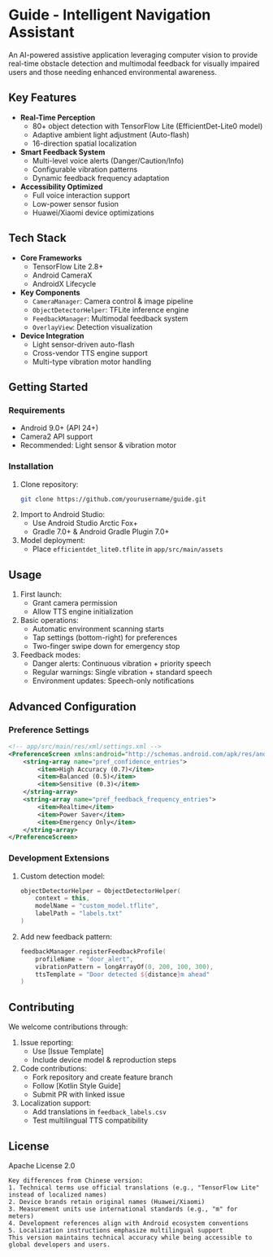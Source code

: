 # Guide - Intelligent Navigation Assistant
An AI-powered assistive application leveraging computer vision to provide real-time obstacle detection and multimodal feedback for visually impaired users and those needing enhanced environmental awareness.
## Key Features
- **Real-Time Perception**
  - 80+ object detection with TensorFlow Lite (EfficientDet-Lite0 model)
  - Adaptive ambient light adjustment (Auto-flash)
  - 16-direction spatial localization
- **Smart Feedback System**
  - Multi-level voice alerts (Danger/Caution/Info)
  - Configurable vibration patterns
  - Dynamic feedback frequency adaptation
- **Accessibility Optimized**
  - Full voice interaction support
  - Low-power sensor fusion
  - Huawei/Xiaomi device optimizations
## Tech Stack
- **Core Frameworks**
  - TensorFlow Lite 2.8+
  - Android CameraX
  - AndroidX Lifecycle
- **Key Components**
  - `CameraManager`: Camera control & image pipeline
  - `ObjectDetectorHelper`: TFLite inference engine
  - `FeedbackManager`: Multimodal feedback system
  - `OverlayView`: Detection visualization
- **Device Integration**
  - Light sensor-driven auto-flash
  - Cross-vendor TTS engine support
  - Multi-type vibration motor handling
## Getting Started
### Requirements
- Android 9.0+ (API 24+)
- Camera2 API support
- Recommended: Light sensor & vibration motor
### Installation
1. Clone repository:
   ```bash
   git clone https://github.com/yourusername/guide.git
   ```
2. Import to Android Studio:
   - Use Android Studio Arctic Fox+
   - Gradle 7.0+ & Android Gradle Plugin 7.0+
3. Model deployment:
   - Place `efficientdet_lite0.tflite` in `app/src/main/assets`
## Usage
1. First launch:
   - Grant camera permission
   - Allow TTS engine initialization
2. Basic operations:
   - Automatic environment scanning starts
   - Tap settings (bottom-right) for preferences
   - Two-finger swipe down for emergency stop
3. Feedback modes:
   - Danger alerts: Continuous vibration + priority speech
   - Regular warnings: Single vibration + standard speech
   - Environment updates: Speech-only notifications
## Advanced Configuration
### Preference Settings
```xml
<!-- app/src/main/res/xml/settings.xml -->
<PreferenceScreen xmlns:android="http://schemas.android.com/apk/res/android">
    <string-array name="pref_confidence_entries">
        <item>High Accuracy (0.7)</item>
        <item>Balanced (0.5)</item>
        <item>Sensitive (0.3)</item>
    </string-array>
    <string-array name="pref_feedback_frequency_entries">
        <item>Realtime</item>
        <item>Power Saver</item>
        <item>Emergency Only</item>
    </string-array>
</PreferenceScreen>
```
### Development Extensions
1. Custom detection model:
   ```kotlin
   objectDetectorHelper = ObjectDetectorHelper(
       context = this,
       modelName = "custom_model.tflite",
       labelPath = "labels.txt"
   )
   ```
2. Add new feedback pattern:
   ```kotlin
   feedbackManager.registerFeedbackProfile(
       profileName = "door_alert",
       vibrationPattern = longArrayOf(0, 200, 100, 300),
       ttsTemplate = "Door detected ${distance}m ahead"
   )
   ```
## Contributing
We welcome contributions through:
1. Issue reporting:
   - Use [Issue Template]
   - Include device model & reproduction steps
2. Code contributions:
   - Fork repository and create feature branch
   - Follow [Kotlin Style Guide]
   - Submit PR with linked issue
3. Localization support:
   - Add translations in `feedback_labels.csv`
   - Test multilingual TTS compatibility
## License
Apache License 2.0
```
Key differences from Chinese version:
1. Technical terms use official translations (e.g., "TensorFlow Lite" instead of localized names)
2. Device brands retain original names (Huawei/Xiaomi)
3. Measurement units use international standards (e.g., "m" for meters)
4. Development references align with Android ecosystem conventions
5. Localization instructions emphasize multilingual support
This version maintains technical accuracy while being accessible to global developers and users.
